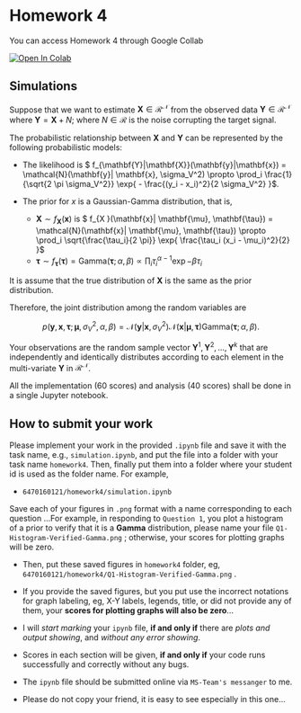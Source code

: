 # Homework 4

You can access Homework 4 through Google Collab  

<a target="_blank" href="https://colab.research.google.com/github/GabbySuwichaya/Estimation-Theory-EE523/blob/master/Homework4/simulation.ipynb">
  <img src="https://colab.research.google.com/assets/colab-badge.svg" alt="Open In Colab"/>
</a>

## Simulations
 
Suppose that we want to estimate $\mathbf{X} \in \mathcal{R^N}$ from the observed data $\mathbf{Y} \in \mathcal{R^N}$ where $\mathbf{Y} = \mathbf{X} + N$; where $N\in \mathcal{R}$ is the noise corrupting the target signal. 

The probabilistic relationship between $\mathbf{X}$ and $\mathbf{Y}$ can be represented by the following probabilistic models:

- The likelihood is $ f_{\mathbf{Y}|\mathbf{X}}(\mathbf{y}|\mathbf{x}) = \mathcal{N}(\mathbf{y}| \mathbf{x}, \sigma_V^2) \propto \prod_i \frac{1}{\sqrt{2 \pi \sigma_V^2}} \exp{ - \frac{(y_i - x_i)^2}{2 \sigma_V^2} }$. 

- The prior for $x$ is a Gaussian-Gamma distribution, that is,  

	- $\mathbf{X} \sim f_{\mathbf{X}}(\mathbf{x})$  is $ f_{X }(\mathbf{x}| \mathbf{\mu}, \mathbf{\tau}) = \mathcal{N}(\mathbf{x}| \mathbf{\mu}, \mathbf{\tau}) \propto  \prod_i \sqrt{\frac{\tau_i}{2 \pi}} \exp{ \frac{\tau_i (x_i - \mu_i)^2}{2} }$ 
	- $\mathbf{\tau} \sim f_{\mathbf{\tau}}(\mathbf{\tau}) = \text{Gamma}(\mathbf{\tau}; \alpha, \beta) \propto  \prod_i  \tau_i^{\alpha - 1} \exp{- \beta \tau_i}$  

It is assume that the true distribution of $\mathbf{X}$ is the same as the prior distribution.  

Therefore, the joint distribution among the random variables are 

$$p(\mathbf{y}, \mathbf{x}, \mathbf{\tau}; \mathbf{\mu}, \sigma_V^2, \alpha, \beta) = \mathcal{N}(\mathbf{y}| \mathbf{x}, \sigma_V^2) \mathcal{N}(\mathbf{x}| \mathbf{\mu}, \mathbf{\tau}) \text{Gamma}(\mathbf{\tau}; \alpha, \beta).$$

Your observations are the random sample vector $\mathbf{Y}^1, \mathbf{Y}^2, ..., \mathbf{Y}^k$ that are independently and identically distributes according to each element in the multi-variate $\mathbf{Y}$ in $\mathcal{R^N}$.

All the implementation (60 scores) and analysis (40 scores) shall be done in a single Jupyter notebook. 

 

## How to submit your work
 

Please implement your work in the provided `.ipynb` file and save it with the task name, e.g., `simulation.ipynb`, and put the file into a folder with your task name `homework4`. Then, finally put them into a folder where your student id is used as the folder name. For example, 
    
- `6470160121/homework4/simulation.ipynb`
	
	 
Save each of your figures in `.png` format with a name  corresponding to each question ...For example, in responding to `Question 1`, you plot a  histogram of a prior to verify that it is a **Gamma** distribution, please name your file `Q1-Histogram-Verified-Gamma.png` ; otherwise, your scores for plotting graphs will be zero. 
	
- Then, put these saved figures in `homework4` folder, eg, `6470160121/homework4/Q1-Histogram-Verified-Gamma.png` .
	
- If you provide the saved figures, but you put use the incorrect notations for graph labeling, eg,  X-Y labels,  legends,  title, or did not provide any of them, your **scores for plotting graphs will also be zero**...
	
- I will *start marking* your `ipynb` file, **if and only if** there are  *plots and output showing*, and *without any error showing*. 
	
- Scores in each section will be given, **if and only if** your code runs successfully  and correctly without any bugs.
	 
- The `ipynb` file should be submitted online via `MS-Team's messanger` to me.   

- Please do not copy your friend, it is easy to see especially in this one...  